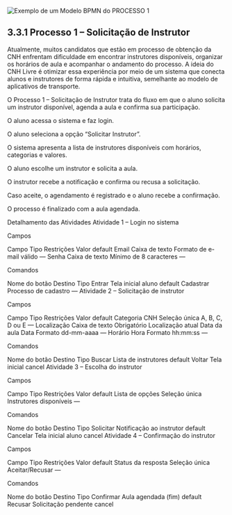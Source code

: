 

![Exemplo de um Modelo BPMN do PROCESSO 1](../images/process.png "Modelo BPMN do Processo 1.")

## 3.3.1 Processo 1 – Solicitação de Instrutor

Atualmente, muitos candidatos que estão em processo de obtenção da CNH enfrentam dificuldade em encontrar instrutores disponíveis, organizar os horários de aula e acompanhar o andamento do processo. A ideia do CNH Livre é otimizar essa experiência por meio de um sistema que conecta alunos e instrutores de forma rápida e intuitiva, semelhante ao modelo de aplicativos de transporte.

O Processo 1 – Solicitação de Instrutor trata do fluxo em que o aluno solicita um instrutor disponível, agenda a aula e confirma sua participação.
 

O aluno acessa o sistema e faz login.

O aluno seleciona a opção “Solicitar Instrutor”.

O sistema apresenta a lista de instrutores disponíveis com horários, categorias e valores.

O aluno escolhe um instrutor e solicita a aula.

O instrutor recebe a notificação e confirma ou recusa a solicitação.

Caso aceite, o agendamento é registrado e o aluno recebe a confirmação.

O processo é finalizado com a aula agendada.

Detalhamento das Atividades
Atividade 1 – Login no sistema

Campos

Campo	Tipo	Restrições	Valor default
Email	Caixa de texto	Formato de e-mail válido	—
Senha	Caixa de texto	Mínimo de 8 caracteres	—

Comandos

Nome do botão	Destino	Tipo
Entrar	Tela inicial aluno	default
Cadastrar	Processo de cadastro	—
Atividade 2 – Solicitação de instrutor

Campos

Campo	Tipo	Restrições	Valor default
Categoria CNH	Seleção única	A, B, C, D ou E	—
Localização	Caixa de texto	Obrigatório	Localização atual
Data da aula	Data	Formato dd-mm-aaaa	—
Horário	Hora	Formato hh:mm:ss	—

Comandos

Nome do botão	Destino	Tipo
Buscar	Lista de instrutores	default
Voltar	Tela inicial	cancel
Atividade 3 – Escolha do instrutor

Campos

Campo	Tipo	Restrições	Valor default
Lista de opções	Seleção única	Instrutores disponíveis	—

Comandos

Nome do botão	Destino	Tipo
Solicitar	Notificação ao instrutor	default
Cancelar	Tela inicial aluno	cancel
Atividade 4 – Confirmação do instrutor

Campos

Campo	Tipo	Restrições	Valor default
Status da resposta	Seleção única	Aceitar/Recusar	—

Comandos

Nome do botão	Destino	Tipo
Confirmar	Aula agendada (fim)	default
Recusar	Solicitação pendente	cancel

